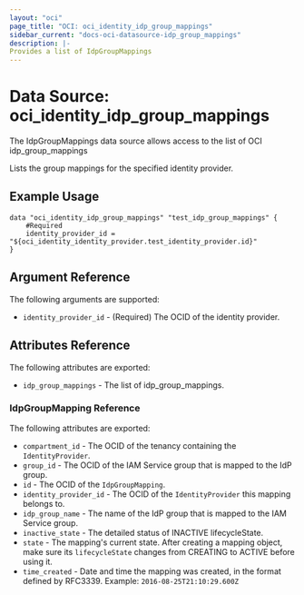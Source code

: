 ```yaml
---
layout: "oci"
page_title: "OCI: oci_identity_idp_group_mappings"
sidebar_current: "docs-oci-datasource-idp_group_mappings"
description: |-
Provides a list of IdpGroupMappings
---
```

# Data Source: oci_identity_idp_group_mappings
The IdpGroupMappings data source allows access to the list of OCI idp_group_mappings

Lists the group mappings for the specified identity provider.


## Example Usage

```hcl
data "oci_identity_idp_group_mappings" "test_idp_group_mappings" {
	#Required
	identity_provider_id = "${oci_identity_identity_provider.test_identity_provider.id}"
}
```

## Argument Reference

The following arguments are supported:

* `identity_provider_id` - (Required) The OCID of the identity provider.


## Attributes Reference

The following attributes are exported:

* `idp_group_mappings` - The list of idp_group_mappings.

### IdpGroupMapping Reference

The following attributes are exported:

* `compartment_id` - The OCID of the tenancy containing the `IdentityProvider`.
* `group_id` - The OCID of the IAM Service group that is mapped to the IdP group.
* `id` - The OCID of the `IdpGroupMapping`.
* `identity_provider_id` - The OCID of the `IdentityProvider` this mapping belongs to.
* `idp_group_name` - The name of the IdP group that is mapped to the IAM Service group.
* `inactive_state` - The detailed status of INACTIVE lifecycleState.
* `state` - The mapping's current state.  After creating a mapping object, make sure its `lifecycleState` changes from CREATING to ACTIVE before using it. 
* `time_created` - Date and time the mapping was created, in the format defined by RFC3339.  Example: `2016-08-25T21:10:29.600Z` 

